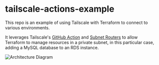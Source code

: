 # tailscale-actions-example

This repo is an example of using Tailscale with Terraform to connect to various environments.

It leverages Tailscale's [GitHub Action](https://github.com/tailscale/github-action) and [Subnet Routers](https://tailscale.com/kb/1019/subnets) to allow Terraform to manage resources in a private subnet, in this particular case, adding a MySQL database to an RDS instance.

![Architecture Diagram](https://i.imgur.com/Yuz6ciw.png)
